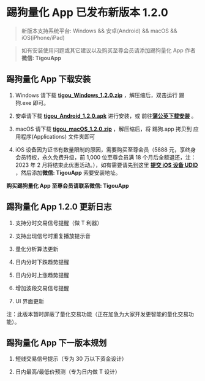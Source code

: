 # 踢狗量化 App 已发布新版本 1.2.0

> 新版本支持系统平台: Windows && 安卓(Android) && macOS && iOS(iPhone/iPad)

> 如有安装使用问题或其它建议以及购买至尊会员请添加踢狗量化 App 作者**微信: TigouApp**

## 踢狗量化 App 下载安装

1. Windows 请下载 [**tigou_Windows_1.2.0.zip**](https://gitee.com/TiGou/tigou_quant/releases/download/1.2.0/tigou_Windows_1.2.0.zip) ，解压缩后，双击运行 踢狗.exe 即可。

1. 安卓请下载 [**tigou_Android_1.2.0.apk**](https://gitee.com/TiGou/tigou_quant/releases/download/1.2.0/tigou_Android_1.2.0.apk) 进行安装，或 前往[**蒲公英下载安装**](https://gitee.com/link?target=https%3A%2F%2Fwww.pgyer.com%2Ftigou_android) 。

1. macOS 请下载 [**tigou_macOS_1.2.0.zip**](https://gitee.com/TiGou/tigou_quant/releases/download/1.2.0/tigou_macOS_1.2.0.zip) ，解压缩后，将 踢狗.app 拷贝到 应用程序(Applications) 文件夹即可

1. iOS 设备因为证书有数量限制的原因，需要购买至尊会员（5888 元，享终身会员特权，永久免费升级，前 1,000 位至尊会员满 18 个月后全额退还，注：2023 年 2 月将结束此优惠活动。），如有需要请先到这里 [**提交 iOS 设备 UDID**](https://gitee.com/link?target=https%3A%2F%2Fwww.pgyer.com%2Ftools%2Fudid%3Fsl%3Dn7DO) ，然后添加**微信: TigouApp** 索要安装地址。

**购买踢狗量化 App 至尊会员请联系微信: TigouApp**

## 踢狗量化 App 1.2.0 更新日志

1. 支持分时交易信号提醒（做 T 利器）

1. 支持出现信号时重复播放提示音

1. 量化分析算法更新

1. 日内分时下跌趋势提醒

1. 日内分时上涨趋势提醒

1. 增加波段交易信号提醒

1. UI 界面更新

注：此版本暂时屏蔽了量化交易功能（正在加急为大家开发更智能的量化交易功能）。

## 踢狗量化 App 下一版本规划

1. 短线交易信号提示（专为 30 万以下资金设计）

1. 日内最高/最低价预测（专为日内做 T 设计）
